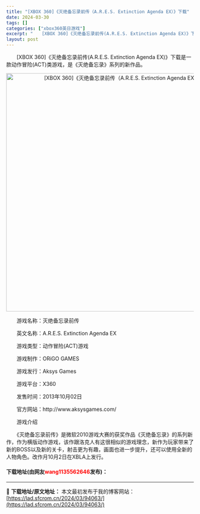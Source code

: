 ```yaml
---
title: "[XBOX 360]《灭绝备忘录前传（A.R.E.S. Extinction Agenda EX）》下载"
date: 2024-03-30
tags: []
categories: ["xbox360英日游戏"]
excerpt: "　　[XBOX 360]《灭绝备忘录前传(A.R.E.S. Extinction Agenda EX)》下载是一款动作冒险(ACT)类游戏，是《灭绝备忘录》系列的新作品。 　　游戏名称：灭绝备忘录前传 　　英文名称：A.R.E.S. Extinction Agenda EX 　　游戏类型：动作冒险(&hellip;"
layout: post
---
```


 <p>　　[XBOX 360]《灭绝备忘录前传(A.R.E.S. Extinction Agenda EX)》下载是一款动作冒险(ACT)类游戏，是《灭绝备忘录》系列的新作品。</p> <p align="center"><img align="" border="0" src="https://lad.sfcrom.cn/wp-content/uploads/2024/03/20240330_6607dbfcc52d1.webp" width="640" alt="[XBOX 360]《灭绝备忘录前传（A.R.E.S. Extinction Agenda EX）》下载" /></p> <p>　　游戏名称：灭绝备忘录前传</p> <p>　　英文名称：A.R.E.S. Extinction Agenda EX</p> <p>　　游戏类型：动作冒险(ACT)游戏</p> <p>　　游戏制作：ORiGO GAMES</p> <p>　　游戏发行：Aksys Games</p> <p>　　游戏平台：X360</p> <p>　　发售时间：2013年10月02日</p> <p>　　官方网站：http://www.aksysgames.com/</p> <p>　　游戏介绍</p> <p>　　《灭绝备忘录前传》是微软2010游戏大赛的获奖作品《灭绝备忘录》的系列新作，作为横版动作游戏，该作跟洛克人有这很相似的游戏理念，新作为玩家带来了新的BOSS以及新的关卡，射击更为有趣，画面也进一步提升，还可以使用全新的人物角色。改作月10月2日在XBLA上发行。</p> <p><h4>下载地址(由网友<font color="red">wang1135562646</font>发布)：</h4></p> 

---
📖 **下载地址/原文地址：** 本文最初发布于我的博客网站：[https://lad.sfcrom.cn/2024/03/94063/](https://lad.sfcrom.cn/2024/03/94063/)
